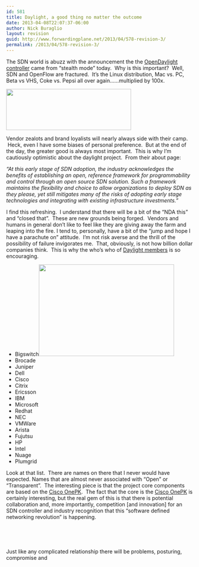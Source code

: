 ```yaml
---
id: 581
title: Daylight, a good thing no matter the outcome
date: 2013-04-08T22:07:37-06:00
author: Nick Buraglio
layout: revision
guid: http://www.forwardingplane.net/2013/04/578-revision-3/
permalink: /2013/04/578-revision-3/
---
```

The SDN world is abuzz with the announcement the the <a href="http://www.opendaylight.org" target="_blank">OpenDaylight controller</a> came from &#8220;stealth mode&#8221; today.  Why is this important?  Well, SDN and OpenFlow are fractured.  It&#8217;s the Linux distribution, Mac vs. PC, Beta vs VHS, Coke vs. Pepsi all over again&#8230;&#8230;multiplied by 100x.

<img class="alignleft" alt="" src="http://www.opendaylight.org/sites/all/themes/opendaylight/ixm/images/logo_opendaylight.png" width="336" height="111" /> 

Vendor zealots and brand loyalists will nearly always side with their camp.  Heck, even I have some biases of personal preference.  But at the end of the day, the greater good is always most important.  This is why I&#8217;m cautiously optimistic about the daylight project.  From their about page:

_&#8220;At this early stage of SDN adoption, the industry acknowledges the benefits of establishing an open, reference framework for programmability and control through an open source SDN solution. Such a framework maintains the flexibility and choice to allow organizations to deploy SDN as they please, yet still mitigates many of the risks of adopting early stage technologies and integrating with existing infrastructure investments.&#8221;_

I find this refreshing.  I understand that there will be a bit of the &#8220;NDA this&#8221; and &#8220;closed that&#8221;.  These are new grounds being forged.  Vendors and humans in general don&#8217;t like to feel like they are giving away the farm and leaping into the fire. I tend to, personally, have a bit of the &#8220;jump and hope I have a parachute on&#8221; attitude.  I&#8217;m not risk averse and the thrill of the possibility of failure invigorates me.  That, obviously, is not how billion dollar companies think.  This is why the who&#8217;s who of <a href="http://www.opendaylight.org/project/members" target="_blank">Daylight members</a> is so encouraging.

  * <span style="line-height: 13px;">Bigswitch<img class="alignright" alt="" src="http://upload.wikimedia.org/wikipedia/commons/thumb/6/67/Collaboration_logo_V2.svg/607px-Collaboration_logo_V2.svg.png" width="364" height="247" /></span>
  * Brocade
  * Juniper
  * Dell
  * Cisco
  * Citrix
  * Ericsson
  * IBM
  * Microsoft
  * Redhat
  * NEC
  * VMWare
  * Arista
  * Fujutsu
  * HP
  * Intel
  * Nuage
  * Plumgrid

Look at that list.  There are names on there that I never would have expected. Names that are almost never associated with &#8220;Open&#8221; or &#8220;Transparent&#8221;.  The interesting piece is that the project core components are based on the <a href="http://www.opendaylight.org/announcements/2013/04/industry-leaders-collaborate-opendaylight-project-donate-key-technologies" target="_blank">Cisco OnePK</a>.  The fact that the core is the <a href="http://www.cisco.com/en/US/prod/iosswrel/onepk.html" target="_blank">Cisco OnePK</a> is certainly interesting, but the real gem of this is that there is potential collaboration and, more importantly, competition [and innovation] for an SDN controller and industry recognition that this &#8220;software defined networking revolution&#8221; is happening.

&nbsp;

&nbsp;

Just like any complicated relationship there will be problems, posturing, compromise and

&nbsp;

&nbsp;

&nbsp;